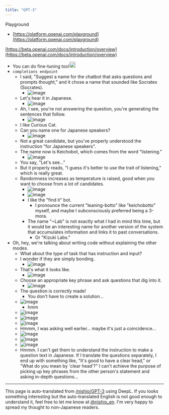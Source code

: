 ```yaml
---
title: "GPT-3"
---
```


Playground
- [https://platform.openai.com/playground](https://platform.openai.com/playground)


[https://beta.openai.com/docs/introduction/overview](https://beta.openai.com/docs/introduction/overview)
- You can do fine-tuning too!<img src='https://scrapbox.io/api/pages/nishio-en/nishio/icon' alt='nishio.icon' height="19.5"/>
- `completions endpoint`
    - I said, "Suggest a name for the chatbot that asks questions and prompts thought," and it chose a name that sounded like Socrates (Socrates).
        - ![image](https://gyazo.com/3a232960e15c26c22a49d758bf3225fd/thumb/1000)
    - Let's hear it in Japanese.
        - ![image](https://gyazo.com/97e9d512df9f5a0ec258e4a1ab7e0598/thumb/1000)
    - Ah, I see, you're not answering the question, you're generating the sentences that follow.
        - ![image](https://gyazo.com/1e6c117a7080dc0c979bd3a785b04d8a/thumb/1000)
    - I like Curious Cat.
    - Can you name one for Japanese speakers?
        - ![image](https://gyazo.com/86def19fb9b4741c4b7753460d2edddd/thumb/1000)
    - Not a great candidate, but you've properly understood the instruction "for Japanese speakers".
    - The name now is Keichobot, which comes from the word "listening."
        - ![image](https://gyazo.com/4b9ce54d3010ffe72d17b8ffea0a7222/thumb/1000)
    - You say, "Let's see..."
    - But it properly reads, "I guess it's better to use the trait of listening," which is really great.
    - Randomness increases as temperature is raised, good when you want to choose from a lot of candidates.
        - ![image](https://gyazo.com/9a41f673c32e7f753d10bf827c614e03/thumb/1000)
        - ![image](https://gyazo.com/472d3a68323ffe288350df77e9f089a9/thumb/1000)
        - I like the "find it" bot.
            - I pronounce the current "leaning-botto" like "keichobotto" myself, and maybe I subconsciously preferred being a 3-mora.
        - The name "~Lab" is not exactly what I had in mind this time, but it would be an interesting name for another version of the system that accumulates information and links it to past conversations.
            - Or "Kizuki Labs."
- Oh, hey, we're talking about writing code without explaining the other modes.
    - What about the type of task that has instruction and input?
    - I wonder if they are simply bonding.
        - ![image](https://gyazo.com/6a3b8ebd081ea624c8050d8c4ea6b621/thumb/1000)
    - That's what it looks like.
        - ![image](https://gyazo.com/c84e778d970de5f4b8ff7b6fa0aa8b23/thumb/1000)
    - Choose an appropriate key phrase and ask questions that dig into it.
        - ![image](https://gyazo.com/336666b3aef107350c54ce28e04ad67a/thumb/1000)
    - The question is correctly made!
        - You don't have to create a solution...
    - ![image](https://gyazo.com/29a55ee2170c85b9c0db012e69d774ca/thumb/1000)
        - hmm
    - ![image](https://gyazo.com/f1503fd802a572d4dbba40f1bd594402/thumb/1000)
    - ![image](https://gyazo.com/e29ddfc0cd95a50ab463925705184283/thumb/1000)
    - ![image](https://gyazo.com/0377b17e5bae715d0f1e411ed4592b7b/thumb/1000)
    - Hmmm, I was asking well earlier... maybe it's just a coincidence...
    - ![image](https://gyazo.com/5c608677bfa32b88e9d63d2e60edbb7d/thumb/1000)
    - ![image](https://gyazo.com/a74431dc374dcade31b75361c7fadfbd/thumb/1000)
    - ![image](https://gyazo.com/174b5d3e5addc9de13bdd90072e9db6f/thumb/1000)
    - Hmmm. I can't get them to understand the instruction to make a question text in Japanese. If I translate the questions separately, I end up with something like, "It's good to have a clear head," or "What do you mean by 'clear head'?" I can't achieve the purpose of picking up key phrases from the other person's statement and asking in-depth questions...

---
This page is auto-translated from [/nishio/GPT-3](https://scrapbox.io/nishio/GPT-3) using DeepL. If you looks something interesting but the auto-translated English is not good enough to understand it, feel free to let me know at [@nishio_en](https://twitter.com/nishio_en). I'm very happy to spread my thought to non-Japanese readers.